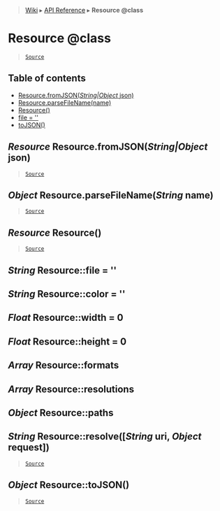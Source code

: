 > [Wiki](Home) ▸ [API Reference](API-Reference) ▸ **Resource @class**

Resource @class
===============

> [`Source`](/Neft-io/neft/tree/master/src/resources/resource.litcoffee#resource-class)

## Table of contents
  * [Resource.fromJSON(*String|Object* json)](#resource-resourcefromjsonstringobject-json)
  * [Resource.parseFileName(name)](#object-resourceparsefilenamestring-name)
  * [Resource()](#resource-resource)
  * [file = ''](#string-resourcefile--)
  * [toJSON()](#object-resourcetojson)

*Resource* Resource.fromJSON(*String|Object* json)
--------------------------------------------------

> [`Source`](/Neft-io/neft/tree/master/src/resources/resource.litcoffee#resource-resourcefromjsonstringobject-json)

*Object* Resource.parseFileName(*String* name)
----------------------------------------------

> [`Source`](/Neft-io/neft/tree/master/src/resources/resource.litcoffee#object-resourceparsefilenamestring-name)

*Resource* Resource()
---------------------

> [`Source`](/Neft-io/neft/tree/master/src/resources/resource.litcoffee#resource-resource)

*String* Resource::file = ''
----------------------------
*String* Resource::color = ''
-----------------------------
*Float* Resource::width = 0
---------------------------
*Float* Resource::height = 0
----------------------------
*Array* Resource::formats
-------------------------
*Array* Resource::resolutions
-----------------------------
*Object* Resource::paths
------------------------
*String* Resource::resolve([*String* uri, *Object* request])
------------------------------------------------------------

> [`Source`](/Neft-io/neft/tree/master/src/resources/resource.litcoffee#string-resourcefile--string-resourcecolor--float-resourcewidth--0float-resourceheight--0array-resourceformatsarray-resourceresolutionsobject-resourcepathsstring-resourceresolvestring-uri-object-request)

*Object* Resource::toJSON()
---------------------------

> [`Source`](/Neft-io/neft/tree/master/src/resources/resource.litcoffee#object-resourcetojson)

